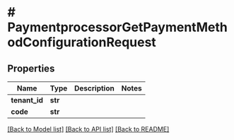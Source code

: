 # # PaymentprocessorGetPaymentMethodConfigurationRequest


## Properties 


Name | Type | Description | Notes
------------ | ------------- | ------------- | -------------
**tenant_id**| **str** |   |
**code**| **str** |   |


[[Back to Model list]](../../README.md#models) [[Back to API list]](../../README.md#endpoints) [[Back to README]](../../README.md)

